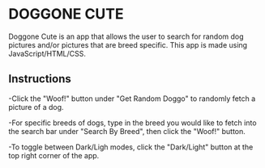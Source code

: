 # DOGGONE CUTE
Doggone Cute is an app that allows the user to search for random dog pictures and/or pictures that are breed specific.  This app is made using JavaScript/HTML/CSS.


## Instructions

-Click the "Woof!" button under "Get Random Doggo" to randomly fetch a picture of a dog.

-For specific breeds of dogs, type in the breed you would like to fetch into the search bar under "Search By Breed", then click the "Woof!" button.

-To toggle between Dark/Ligh modes, click the "Dark/Light" button at the top right corner of the app.
